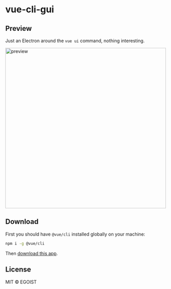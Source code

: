 # vue-cli-gui

## Preview

Just an Electron around the `vue ui` command, nothing interesting.

<img src="https://i.loli.net/2018/06/05/5b1636b7ca131.png" alt="preview" width="500">

## Download

First you should have `@vue/cli` installed globally on your machine:

```bash
npm i -g @vue/cli
```

Then [download this app](https://github.com/egoist/vue-cli-gui/releases).

## License

MIT &copy; EGOIST
